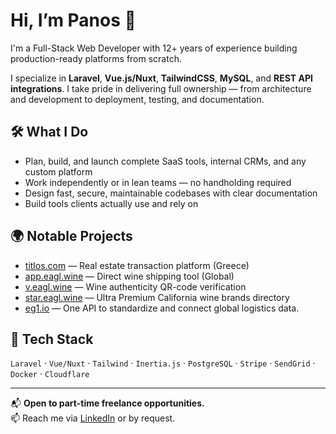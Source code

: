 # Hi, I’m Panos 👋

I'm a Full-Stack Web Developer with 12+ years of experience building production-ready platforms from scratch.

I specialize in **Laravel**, **Vue.js/Nuxt**, **TailwindCSS**, **MySQL**, and **REST API integrations**. I take pride in delivering full ownership — from architecture and development to deployment, testing, and documentation.

## 🛠️ What I Do

- Plan, build, and launch complete SaaS tools, internal CRMs, and any custom platform
- Work independently or in lean teams — no handholding required
- Design fast, secure, maintainable codebases with clear documentation
- Build tools clients actually use and rely on

## 🌍 Notable Projects

- [titlos.com](https://app.titlos.com) — Real estate transaction platform (Greece)
- [app.eagl.wine](https://app.eagl.wine/dtc) — Direct wine shipping tool (Global)
- [v.eagl.wine](https://v.eagl.wine/verify) — Wine authenticity QR-code verification
- [star.eagl.wine](https://star.eagl.wine/star/en-us) — Ultra Premium California wine brands directory
- [eg1.io](https://eg1.io) — One API to standardize and connect global logistics data.

## 🔧 Tech Stack

`Laravel` · `Vue/Nuxt` · `Tailwind` · `Inertia.js` · `PostgreSQL` · `Stripe` · `SendGrid` · `Docker` · `Cloudflare`

---

📬 **Open to part-time freelance opportunities.**  
📫 Reach me via [LinkedIn](https://www.linkedin.com/in/psamiotis) or by request.
